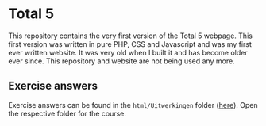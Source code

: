 # Total 5

This repository contains the very first version of the Total 5 webpage. This first version was written in pure PHP, CSS and Javascript and was my first ever written website. It was very old when I built it and has become older ever since. This repository and website are not being used any more.

## Exercise answers

Exercise answers can be found in the `html/Uitwerkingen` folder ([here](https://github.com/KiOui/total5/tree/master/html/Uitwerkingen)). Open the respective folder for the course.
